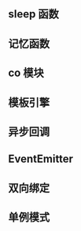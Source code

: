 ## sleep 函数



## 记忆函数



## co 模块



## 模板引擎



## 异步回调



## EventEmitter



## 双向绑定



## 单例模式


